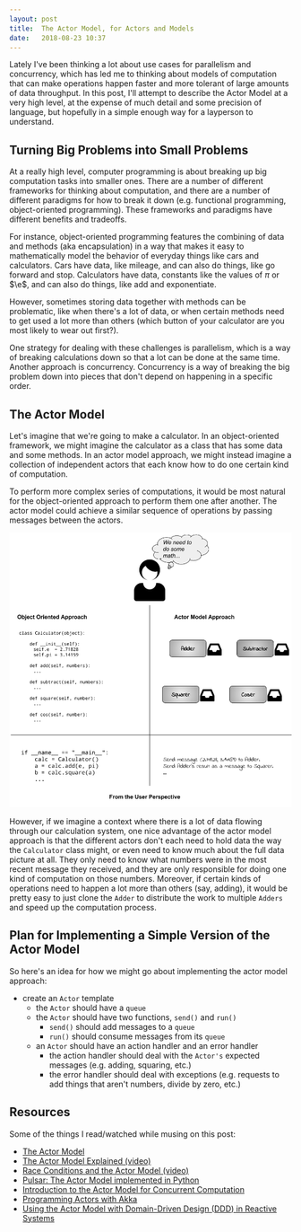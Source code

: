 ```yaml
---
layout: post
title:  The Actor Model, for Actors and Models
date:   2018-08-23 10:37
---
```


Lately I've been thinking a lot about use cases for parallelism and concurrency, which has led me to thinking about models of computation that can make operations happen faster and more tolerant of large amounts of data throughput. In this post, I'll attempt to describe the Actor Model at a very high level, at the expense of much detail and some precision of language, but hopefully in a simple enough way for a layperson to understand.

## Turning Big Problems into Small Problems

At a really high level, computer programming is about breaking up big computation tasks into smaller ones. There are a number of different frameworks for thinking about computation, and there are a number of different paradigms for how to break it down (e.g. functional programming, object-oriented programming). These frameworks and paradigms have different benefits and tradeoffs.

For instance, object-oriented programming features the combining of data and methods (aka encapsulation) in a way that makes it easy to mathematically model the behavior of everyday things like cars and calculators. Cars have data, like mileage, and can also do things, like go forward and stop. Calculators have data, constants like the values of $\pi$ or $\e$, and can also do things, like add and exponentiate.

However, sometimes storing data together with methods can be problematic, like when there's a lot of data, or when certain methods need to get used a lot more than others (which button of your calculator are you most likely to wear out first?).

One strategy for dealing with these challenges is parallelism, which is a way of breaking calculations down so that a lot can be done at the same time. Another approach is concurrency. Concurrency is a way of breaking the big problem down into pieces that don't depend on happening in a specific order.

## The Actor Model

Let's imagine that we're going to make a calculator. In an object-oriented framework, we might imagine the calculator as a class that has some data and some methods. In an actor model approach, we might instead imagine a collection of independent actors that each know how to do one certain kind of computation.

To perform more complex series of computations, it would be most natural for the object-oriented approach to perform them one after another. The actor model could achieve a similar sequence of operations by passing messages between the actors.

![object-oriented vs. actor model](https://raw.githubusercontent.com/rebeccabilbro/rebeccabilbro.github.io/master/images/2018-08-23-actor-model-example.png)

However, if we imagine a context where there is a lot of data flowing through our calculation system, one nice advantage of the actor model approach is that the different actors don't each need to hold data the way the `Calculator` class might, or even need to know much about the full data picture at all. They only need to know what numbers were in the most recent message they received, and they are only responsible for doing one kind of computation on those numbers. Moreover, if certain kinds of operations need to happen a lot more than others (say, adding), it would be pretty easy to just clone the `Adder` to distribute the work to multiple `Adders` and speed up the computation process.


## Plan for Implementing a Simple Version of the Actor Model

So here's an idea for how we might go about implementing the actor model approach:

 - create an `Actor` template
     - the `Actor` should have a `queue`
     - the `Actor` should have two functions, `send()` and `run()`
        - `send()` should add messages to a `queue`
        - `run()` should consume messages from its `queue`
     - an `Actor` should have an action handler and an error handler
        - the action handler should deal with the `Actor's` expected messages (e.g. adding, squaring, etc.)
        - the error handler should deal with exceptions (e.g. requests to add things that aren't numbers, divide by zero, etc.)


## Resources

Some of the things I read/watched while musing on this post:

 - [The Actor Model](https://bbengfort.github.io/snippets/2018/08/03/actor-model.html)
 - [The Actor Model Explained (video)](https://finematics.com/actor-model-explained/)
 - [Race Conditions and the Actor Model (video)](https://youtu.be/un-pSOlTaY0?t=1m)
 - [Pulsar: The Actor Model implemented in Python](https://github.com/quantmind/pulsar)
 - [Introduction to the Actor Model for Concurrent Computation](https://www.youtube.com/watch?v=lPTqcecwkJg)
 - [Programming Actors with Akka](https://www.safaribooksonline.com/videos/programming-actors-with/9781491990247/9781491990247-video313673)
 - [Using the Actor Model with Domain-Driven Design (DDD) in Reactive Systems](https://www.youtube.com/watch?v=rMv4sul0RwU)

